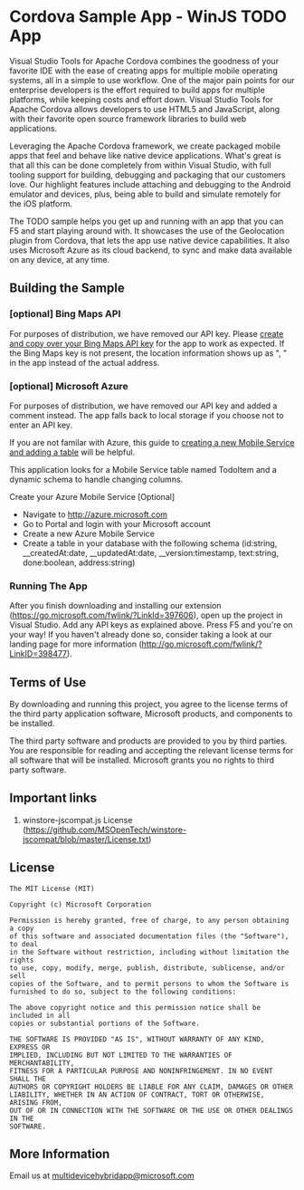 # Cordova Sample App - WinJS TODO App
Visual Studio Tools for Apache Cordova combines the goodness of your favorite IDE with the ease of creating apps for multiple mobile operating systems, all in a simple to use workflow. One of the major pain points for our enterprise developers is the effort required to build apps for multiple platforms, while keeping costs and effort down. Visual Studio Tools for Apache Cordova allows developers to use HTML5 and JavaScript, along with their favorite open source framework libraries to build web applications.

Leveraging the Apache Cordova framework, we create packaged mobile apps that feel and behave like native device applications. What's great is that all this can be done completely from within Visual Studio, with full tooling support for building, debugging and packaging that our customers love. Our highlight features include attaching and debugging to the Android emulator and devices, plus, being able to build and simulate remotely for the iOS platform.

The TODO sample helps you get up and running with an app that you can F5 and start playing around with. It showcases the use of the Geolocation plugin from Cordova, that lets the app use native device capabilities. It also uses Microsoft Azure as its cloud backend, to sync and make data available on any device, at any time.

## Building the Sample
### [optional] Bing Maps API
For purposes of distribution, we have removed our API key. Please [create and copy over your Bing Maps API key](https://msdn.microsoft.com/en-us/library/ff428642.aspx) for the app to work as expected. If the Bing Maps key is not present, the location information shows up as "<latitude>, <longitude>" in the app instead of the actual address.

### [optional] Microsoft Azure
For purposes of distribution, we have removed our API key and added a comment instead. The app falls back to local storage if you choose not to enter an API key.

If you are not familar with Azure, this guide to [creating a new Mobile Service and adding a table](http://azure.microsoft.com/en-us/documentation/articles/mobile-services-html-get-started-data/#create-service) will be helpful.

This application looks for a Mobile Service table named TodoItem and a dynamic schema to handle changing columns.

Create your Azure Mobile Service [Optional]
- Navigate to http://azure.microsoft.com
- Go to Portal and login with your Microsoft account
- Create a new Azure Mobile Service
- Create a table in your database with the following schema (id:string, __createdAt:date, __updatedAt:date, __version:timestamp, text:string, done:boolean, address:string)


### Running The App
After you finish downloading and installing our extension (https://go.microsoft.com/fwlink/?LinkId=397606), open up the project in Visual Studio.
Add any API keys as explained above. Press F5 and you're on your way! If you haven't already done so, consider taking a look at our landing page for more information (http://go.microsoft.com/fwlink/?LinkID=398477).


## Terms of Use
By downloading and running this project, you agree to the license terms of the third party application software, Microsoft products, and components to be installed. 

The third party software and products are provided to you by third parties. You are responsible for reading and accepting the relevant license terms for all software that will be installed. Microsoft grants you no rights to third party software.


## Important links
1. winstore-jscompat.js License (https://github.com/MSOpenTech/winstore-jscompat/blob/master/License.txt)


## License
```
The MIT License (MIT)

Copyright (c) Microsoft Corporation

Permission is hereby granted, free of charge, to any person obtaining a copy
of this software and associated documentation files (the "Software"), to deal
in the Software without restriction, including without limitation the rights
to use, copy, modify, merge, publish, distribute, sublicense, and/or sell
copies of the Software, and to permit persons to whom the Software is
furnished to do so, subject to the following conditions:

The above copyright notice and this permission notice shall be included in all
copies or substantial portions of the Software.

THE SOFTWARE IS PROVIDED "AS IS", WITHOUT WARRANTY OF ANY KIND, EXPRESS OR
IMPLIED, INCLUDING BUT NOT LIMITED TO THE WARRANTIES OF MERCHANTABILITY,
FITNESS FOR A PARTICULAR PURPOSE AND NONINFRINGEMENT. IN NO EVENT SHALL THE
AUTHORS OR COPYRIGHT HOLDERS BE LIABLE FOR ANY CLAIM, DAMAGES OR OTHER
LIABILITY, WHETHER IN AN ACTION OF CONTRACT, TORT OR OTHERWISE, ARISING FROM,
OUT OF OR IN CONNECTION WITH THE SOFTWARE OR THE USE OR OTHER DEALINGS IN THE
SOFTWARE.
```

## More Information
Email us at multidevicehybridapp@microsoft.com